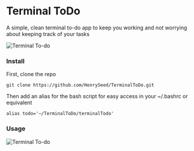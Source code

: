 # Terminal ToDo
A simple, clean terminal to-do app to keep you working and not worrying about keeping track of your tasks

![Terminal To-do](https://i.imgur.com/108BrUy.png)

### Install
First, clone the repo

`git clone https://github.com/HenrySeed/TerminalToDo.git`

Then add an alias for the bash script for easy access in your ~/.bashrc or equivalent

`alias todo='~/TerminalToDo/terminalTodo'`

### Usage

![Terminal To-do](https://i.imgur.com/yCwGKXg.png)
